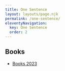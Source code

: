 ```yaml
---
title: One Sentence
layout: layouts/page.njk
permalink: /one-sentence/
eleventyNavigation:
  key: One Sentence
  order: 2
---
```


## Books

- [Books 2023](/one-sentence/books-2023)
